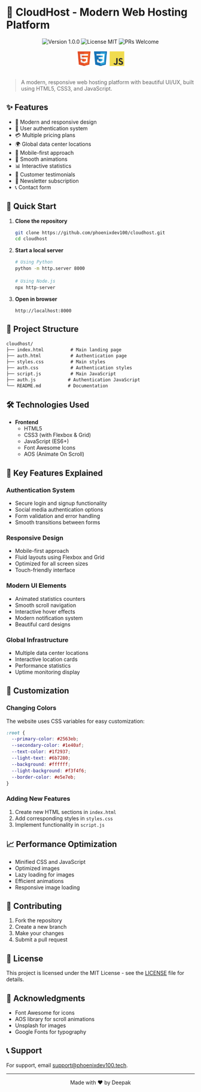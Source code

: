 # 🚀 CloudHost - Modern Web Hosting Platform

<div align="center">
  <img src="https://img.shields.io/badge/version-1.0.0-blue.svg" alt="Version 1.0.0">
  <img src="https://img.shields.io/badge/license-MIT-green.svg" alt="License MIT">
  <img src="https://img.shields.io/badge/PRs-welcome-brightgreen.svg" alt="PRs Welcome">
</div>

<br>

<div align="center">
  <img src="https://raw.githubusercontent.com/devicons/devicon/master/icons/html5/html5-original.svg" alt="HTML5" width="40" height="40">
  <img src="https://raw.githubusercontent.com/devicons/devicon/master/icons/css3/css3-original.svg" alt="CSS3" width="40" height="40">
  <img src="https://raw.githubusercontent.com/devicons/devicon/master/icons/javascript/javascript-original.svg" alt="JavaScript" width="40" height="40">
</div>

<br>

> A modern, responsive web hosting platform with beautiful UI/UX, built using HTML5, CSS3, and JavaScript.

## ✨ Features

- 🎨 Modern and responsive design
- 🔐 User authentication system
- 💳 Multiple pricing plans
- 🌍 Global data center locations
- 📱 Mobile-first approach
- 🔄 Smooth animations
- 📊 Interactive statistics
- 💬 Customer testimonials
- 📧 Newsletter subscription
- 📞 Contact form

## 🎯 Quick Start

1. **Clone the repository**

   ```bash
   git clone https://github.com/phoenixdev100/cloudhost.git
   cd cloudhost
   ```

2. **Start a local server**

   ```bash
   # Using Python
   python -m http.server 8000

   # Using Node.js
   npx http-server
   ```

3. **Open in browser**
   ```
   http://localhost:8000
   ```

## 🎨 Project Structure

```
cloudhost/
├── index.html          # Main landing page
├── auth.html           # Authentication page
├── styles.css          # Main styles
├── auth.css            # Authentication styles
├── script.js           # Main JavaScript
├── auth.js            # Authentication JavaScript
└── README.md          # Documentation
```

## 🛠️ Technologies Used

- **Frontend**
  - HTML5
  - CSS3 (with Flexbox & Grid)
  - JavaScript (ES6+)
  - Font Awesome Icons
  - AOS (Animate On Scroll)

## 🌟 Key Features Explained

### Authentication System

- Secure login and signup functionality
- Social media authentication options
- Form validation and error handling
- Smooth transitions between forms

### Responsive Design

- Mobile-first approach
- Fluid layouts using Flexbox and Grid
- Optimized for all screen sizes
- Touch-friendly interface

### Modern UI Elements

- Animated statistics counters
- Smooth scroll navigation
- Interactive hover effects
- Modern notification system
- Beautiful card designs

### Global Infrastructure

- Multiple data center locations
- Interactive location cards
- Performance statistics
- Uptime monitoring display

## 🔧 Customization

### Changing Colors

The website uses CSS variables for easy customization:

```css
:root {
  --primary-color: #2563eb;
  --secondary-color: #1e40af;
  --text-color: #1f2937;
  --light-text: #6b7280;
  --background: #ffffff;
  --light-background: #f3f4f6;
  --border-color: #e5e7eb;
}
```

### Adding New Features

1. Create new HTML sections in `index.html`
2. Add corresponding styles in `styles.css`
3. Implement functionality in `script.js`

## 📈 Performance Optimization

- Minified CSS and JavaScript
- Optimized images
- Lazy loading for images
- Efficient animations
- Responsive image loading

## 🤝 Contributing

1. Fork the repository
2. Create a new branch
3. Make your changes
4. Submit a pull request

## 📄 License

This project is licensed under the MIT License - see the [LICENSE](LICENSE) file for details.

## 🙏 Acknowledgments

- Font Awesome for icons
- AOS library for scroll animations
- Unsplash for images
- Google Fonts for typography

## 📞 Support

For support, email support@phoenixdev100.tech.

---

<div align="center">
  Made with ❤️ by Deepak
</div>

